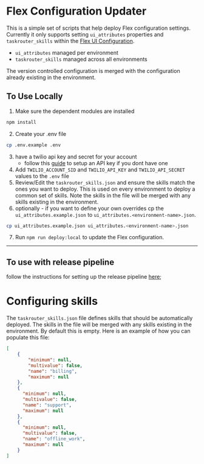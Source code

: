# Flex Configuration Updater
This is a simple set of scripts that help deploy Flex configuration settings. Currently it only supports setting `ui_attributes` properties and `taskrouter_skills` within the [Flex UI Configuration](https://www.twilio.com/docs/flex/developer/ui/configuration).  

- `ui_attributes` managed per environment 
- `taskrouter_skills` managed across all environments

The version controlled configuration is merged with the configuration already existing in the environment.


## To Use Locally
1. Make sure the dependent modules are installed
```bash
npm install
```
2. Create your .env file
```bash
cp .env.example .env
```
3. have a twilio api key and secret for your account
    - follow this [guide](https://www.twilio.com/docs/glossary/what-is-an-api-key#how-can-i-create-api-keys) to setup an API key if you dont have one
4. Add `TWILIO_ACCOUNT_SID` and `TWILIO_API_KEY` and `TWILIO_API_SECRET` values to the `.env` file
5. Review/Edit the `taskrouter_skills.json` and ensure the skills match the ones you want to deploy.  This is used on every environment to deploy a common set of skills.  Note the skills in the file will be merged with any skills existing in the environment.
6. optionally - if you want to define your own overrides cp the `ui_attributes.example.json` to `ui_attributes.<environment-name>.json`.
```bash
cp ui_attributes.example.json ui_attributes.<environment-name>.json
```
7. Run `npm run deploy:local` to update the Flex configuration.

---

## To use with release pipeline

follow the instructions for setting up the release pipeline [here](/README.md#setup-a-project-with-release-pipeline);


# Configuring skills

The `taskrouter_skills.json` file defines skills that should be automatically deployed. The skills in the file will be merged with any skills existing in the environment. By default this is empty. Here is an example of how you can populate this file:

```json
[
    {
        "minimum": null,
        "multivalue": false,
        "name": "billing",
        "maximum": null
    },
    {
      "minimum": null,
      "multivalue": false,
      "name": "support",
      "maximum": null
    },
    {
      "minimum": null,
      "multivalue": false,
      "name": "offline_work",
      "maximum": null
    }
]
```
